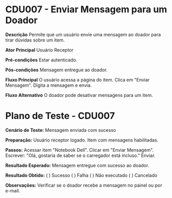 # CDU007 - Enviar Mensagem para um Doador

**Descrição**
Permite que um usuário envie uma mensagem ao doador para tirar dúvidas sobre um item.

**Ator Principal**
Usuário Receptor

**Pré-condições**
Estar autenticado.

**Pós-condições**
Mensagem entregue ao doador.

**Fluxo Principal**
O usuário acessa a página do item.
Clica em "Enviar Mensagem".
Digita a mensagem e envia.

**Fluxo Alternativo**
O doador pode desativar mensagens para um item.

# Plano de Teste - CDU007

**Cenário de Teste:**
Mensagem enviada com sucesso

**Preparação:**
Usuário receptor logado.
Item com mensagens habilitadas.

**Passos:**
Acessar item "Notebook Dell".
Clicar em "Enviar Mensagem".
Escrever: "Olá, gostaria de saber se o carregador está incluso."
Enviar.

**Resultado Esperado:**
Mensagem entregue com sucesso ao doador.

**Resultado Obtido:**
( ) Sucesso
( ) Falha
( ) Não executado
( ) Cancelado

**Observações:**
Verificar se o doador recebe a mensagem no painel ou por e-mail.
